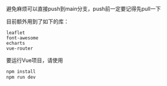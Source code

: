 避免麻烦可以直接push到main分支，push前一定要记得先pull一下

目前额外用到了如下的库：
```
leaflet
font-awesome
echarts
vue-router
```

要运行Vue项目，请使用
```sh
npm install
npm run dev
```